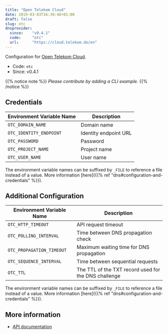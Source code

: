 ```yaml
---
title: "Open Telekom Cloud"
date: 2019-03-03T16:39:46+01:00
draft: false
slug: otc
dnsprovider:
  since:    "v0.4.1"
  code:     "otc"
  url:      "https://cloud.telekom.de/en"
---
```


<!-- THIS DOCUMENTATION IS AUTO-GENERATED. PLEASE DO NOT EDIT. -->
<!-- providers/dns/otc/otc.toml -->
<!-- THIS DOCUMENTATION IS AUTO-GENERATED. PLEASE DO NOT EDIT. -->


Configuration for [Open Telekom Cloud](https://cloud.telekom.de/en).


<!--more-->

- Code: `otc`
- Since: v0.4.1


{{% notice note %}}
_Please contribute by adding a CLI example._
{{% /notice %}}




## Credentials

| Environment Variable Name | Description |
|-----------------------|-------------|
| `OTC_DOMAIN_NAME` | Domain name |
| `OTC_IDENTITY_ENDPOINT` | Identity endpoint URL |
| `OTC_PASSWORD` | Password |
| `OTC_PROJECT_NAME` | Project name |
| `OTC_USER_NAME` | User name |

The environment variable names can be suffixed by `_FILE` to reference a file instead of a value.
More information [here]({{% ref "dns#configuration-and-credentials" %}}).


## Additional Configuration

| Environment Variable Name | Description |
|--------------------------------|-------------|
| `OTC_HTTP_TIMEOUT` | API request timeout |
| `OTC_POLLING_INTERVAL` | Time between DNS propagation check |
| `OTC_PROPAGATION_TIMEOUT` | Maximum waiting time for DNS propagation |
| `OTC_SEQUENCE_INTERVAL` | Time between sequential requests |
| `OTC_TTL` | The TTL of the TXT record used for the DNS challenge |

The environment variable names can be suffixed by `_FILE` to reference a file instead of a value.
More information [here]({{% ref "dns#configuration-and-credentials" %}}).




## More information

- [API documentation](https://docs.otc.t-systems.com/domain-name-service/api-ref/index.html)

<!-- THIS DOCUMENTATION IS AUTO-GENERATED. PLEASE DO NOT EDIT. -->
<!-- providers/dns/otc/otc.toml -->
<!-- THIS DOCUMENTATION IS AUTO-GENERATED. PLEASE DO NOT EDIT. -->
